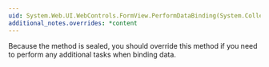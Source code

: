 ```yaml
---
uid: System.Web.UI.WebControls.FormView.PerformDataBinding(System.Collections.IEnumerable)
additional_notes.overrides: *content
---
```


<p>Because the <xref href="System.Web.UI.WebControls.BaseDataBoundControl.DataBind"></xref> method is sealed, you should override this method if you need to perform any additional tasks when binding data.</p>



